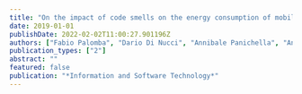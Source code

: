 ```yaml
---
title: "On the impact of code smells on the energy consumption of mobile applications"
date: 2019-01-01
publishDate: 2022-02-02T11:00:27.901196Z
authors: ["Fabio Palomba", "Dario Di Nucci", "Annibale Panichella", "Andy Zaidman", "Andrea De Lucia"]
publication_types: ["2"]
abstract: ""
featured: false
publication: "*Information and Software Technology*"
---
```


